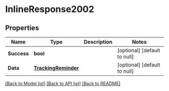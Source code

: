 # InlineResponse2002

## Properties
Name | Type | Description | Notes
------------ | ------------- | ------------- | -------------
**Success** | **bool** |  | [optional] [default to null]
**Data** | [**TrackingReminder**](TrackingReminder.md) |  | [optional] [default to null]

[[Back to Model list]](../README.md#documentation-for-models) [[Back to API list]](../README.md#documentation-for-api-endpoints) [[Back to README]](../README.md)


